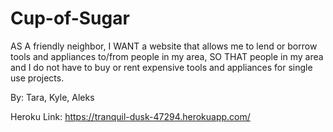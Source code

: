 # Cup-of-Sugar

AS A friendly neighbor,
I WANT a website that allows me to lend or borrow tools and appliances to/from people in my area,
SO THAT people in my area and I do not have to buy or rent expensive tools and appliances for single use projects.

By: Tara, Kyle, Aleks

Heroku Link: https://tranquil-dusk-47294.herokuapp.com/

